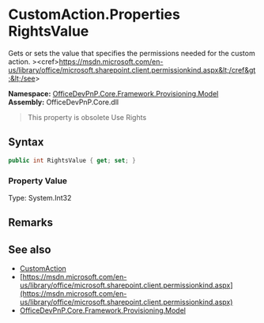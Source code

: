 # CustomAction.Properties RightsValue
 Gets or sets the value that specifies the permissions needed for the custom action. &gt;&lt;cref&gt;https://msdn.microsoft.com/en-us/library/office/microsoft.sharepoint.client.permissionkind.aspx&lt;/cref&gt;&lt;/see&gt;  

**Namespace:** [OfficeDevPnP.Core.Framework.Provisioning.Model](OfficeDevPnP.Core.Framework.Provisioning.Model.md)  
**Assembly:** OfficeDevPnP.Core.dll  
>This property is obsolete
>Use Rights
## Syntax
```C#
public int RightsValue { get; set; }
```

### Property Value
Type: System.Int32  

## Remarks
  
## See also
- [CustomAction](OfficeDevPnP.Core.Framework.Provisioning.Model.CustomAction.md) 
- [https://msdn.microsoft.com/en-us/library/office/microsoft.sharepoint.client.permissionkind.aspx](https://msdn.microsoft.com/en-us/library/office/microsoft.sharepoint.client.permissionkind.aspx)
- [OfficeDevPnP.Core.Framework.Provisioning.Model](OfficeDevPnP.Core.Framework.Provisioning.Model.md) 
